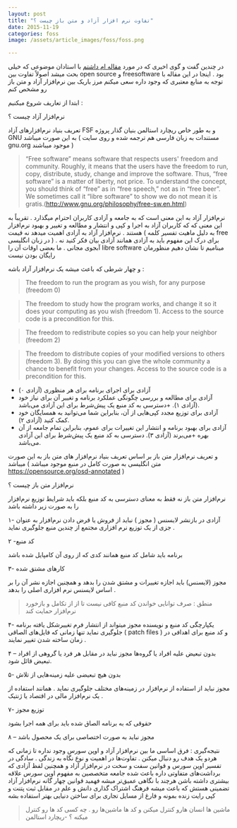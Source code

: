 ```yaml
---
layout: post
title: "تفاوت نرم افزار آزاد و متن باز چیست ؟"
date: 2015-11-19
categories: foss
image: /assets/article_images/foss/foss.png

---
```


در چندین گفت و گوی اخیری که در مورد [مقاله ام داشتم](http://behroozam.com/zconf/2015/09/18/zconf6.html) با استادان موضوعی که خیلی بحث میشد اصولاً تفاوت بین open source و freesoftware بود . اینجا در این مقاله با توجه به منابع معتبری که وجود داره سعی میکنم مرز باریک بین نرم‌افزار آزاد و متن باز رو مشخص  کنم 

ابتدا از تعاریف شروع میکنیم  : 

نرم‌افزار آزاد چیست ؟ 

تعریف بنیاد نرم‌افزارهای آزاد FSF و به طور خاص ریچارد استالمن بنیان گذار پروژه GNU به این صورت میباشد ( مستندات به زبان فارسی هم ترجمه شده و روی سایت gnu.org موجود میباشند )

>“Free software” means software that respects users' freedom and community. Roughly, it means that the users have the freedom to run, copy, distribute, study, change and improve the software. Thus, “free software” is a matter of liberty, not price. To understand the concept, you should think of “free” as in “free speech,” not as in “free beer”. We sometimes call it “libre software” to show we do not mean it is gratis.(http://www.gnu.org/philosophy/free-sw.en.html)

نرم‌افزار آزاد به این معنی است که به جامعه و آزادی کاربران احترام میگذارد . تقریباً به این معنی که که کاربران آزاد به اجرا  و کپی و انتشار و مطالعه و تغییر و بهبود نرم‌افزار هستند . نرم‌افزار آزاد به آزادی اهمیت میدهد نه قیمت ( به دلیل ماهیت تفسیر کلمه free در زبان انگلیسی ) . برای درک این مفهوم باید به آزادی همانند آزادی بیان فکر کنید نه آبجوی مجانی . ما بعضی اوقات آن را libre software مینامیم تا نشان دهیم منظورمان رایگان بودن نیست 


 

و چهار شرطی که باعث میشه یک نرم‌افزار آزاد باشه : 
>The freedom to run the program as you wish, for any purpose (freedom 0)

>The freedom to study how the program works, and change it so it does your computing as you wish (freedom 1). Access to the source code is a precondition for this.

>The freedom to redistribute copies so you can help your neighbor (freedom 2)

>The freedom to distribute copies of your modified versions to others (freedom 3). By doing this you can give the whole community a chance to benefit from your changes. Access to the source code is a precondition for this.


+ آزادی برای اجرای برنامه برای هر منظوری (آزادی ۰)
+ آزادی برای مطالعه و بررسی چگونگی عملکرد برنامه و تغییر آن برای نیاز خود (آزادی ۱). +دسترسی به کد منبع یک پیش‌شرط برای این آزادی می‌باشد.
+ آزادی برای توزیع مجدد کپی‌هایی از آن، بنابراین شما می‌توانید به همسایگان خود کمک کنید (آزادی ۲).
+ آزادی برای بهبود برنامه و انتشار این تغییرات برای عموم، بنابراین تمام جامعه از آن بهره +می‌برند (آزادی ۳). دسترسی به کد منبع یک پیش‌شرط برای این آزادی می‌باشد.


و تعریف نرم‌افزار متن باز بر اساس تعریف بنیاد نرم‌افزار های متن باز به این صورت میباشد  ( متن انگلیسی به صورت کامل در منبع موجود میباشد https://opensource.org/osd-annotated )

نرم‌افزار متن باز چیست ؟ 

نرم‌افزار متن باز نه فقط به معنای دسترسی به کد منبع بلکه باید شرایط توزیع نرم‌افزار را به صورت زیر داشته باشد 

۱- آزادی در بازنشر 
لایسنس ( مجوز ) نباید از فروش یا قرض دادن نرم‌افزار به عنوان جزی از یک توزیع نرم افزاری مجتمع از چندین منبع جلوگیری نماید . 

۲ -کد منبع 

برنامه باید شامل کد منبع همانند کدی که از روی آن کامپایل شده باشد

۳- کارهای مشتق شده 

مجوز (لایسنس) باید اجازه تغییرات و مشتق شدن را بدهد و همچنین اجازه نشر آن را بر اساس لایسنس نرم افزاری اصلی را بدهد . 

>منطق : صرف توانایی خواندن کد منبع کافی نیست تا از از تکامل و بازخورد نرم‌افزار حمایت کند 

۴- یکپارچگی کد منبع و نویسنده 
مجوز میتواند از انتشار فرم تغییرشکل یافته برنامه جلوگیری نماید تنها زمانی که فایل‌های الصاقی ( patch files ) و کد منبع برای اهدافی در زمان ساخته شدن تغییر نمایند  . 



۴ – بدون تبعیض علیه افراد یا گروه‌ها 
مجوز نباید در مقابل هر فرد یا گروهی از افراد تبعیض قائل شود.

۵- بدون هیچ تبعیضی علیه زمینه‌هایی از تلاش 

مجوز نباید از استفاده از نرم‌افزار در زمینه‌های مختلف جلوگیری نماید . همانند استفاده از یک نرم‌افزار مالی در اقتصاد یا ژنتیک . 

۷- توزیع مجوز 
 
حقوقی که به برنامه الصاق شده باید برای همه اجرا بشود 

۸ – مجوز نباید به صورت اختصاصی برای یک محصول باشد 


نتیجه‌گیری : 
فرق اساسی ما بین نرم‌افزار  آزاد و اوپن سورس وجود نداره تا زمانی که هردو یک هدف رو دنبال میکنن . تفاوت‌ها در اهمیت و نوع نگاه به زندگی . 
سادگی در تفسیر اوپن سورس و قوانین سفت و سخت در نرم‌افزار آزاد و همچنین لفظ آزادی که برداشت‌های متفاوتی داره باعث شده جامعه متخصصین به مفهوم اوپن سورس علاقه بیشتری داشته باشن  هرچند با نگاهی عمیق‌تر میشه فهمید قوانین چهار گانه نرم‌افزار آزاد تضمینی هستش که باعث میشه فرهنگ اشتراک گذاری دانش و علم در مقابل ثبت پتنت و کپی رایت زنده بمونه و فارغ از مسایل تجاری برای ساختن دنیایی بهتر استفاده بشه 

>ماشین ها انسان هارو کنترل میکنن و کد ها ماشین‌ها رو . چه کسی کد ها رو کنترل میکنه ؟ 
-ریچارد استالمن 
